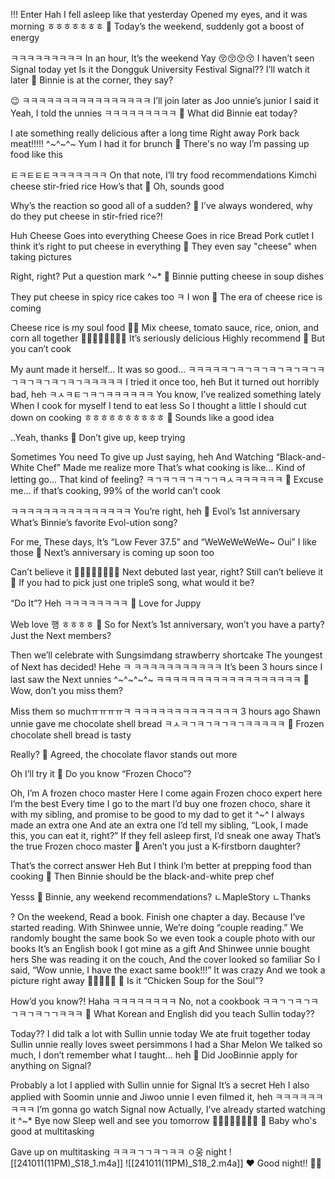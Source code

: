 !!!
Enter
Hah
I fell asleep like that yesterday
Opened my eyes, and it was morning
ㅎㅎㅎㅎㅎㅎㅎ
🫧 Today’s the weekend, suddenly got a boost of energy

ㅋㅋㅋㅋㅋㅋㅋㅋㅋ
In an hour,
It’s the weekend
Yay
😚😚😚😚
I haven’t seen Signal today yet
Is it the Dongguk University Festival Signal??
I’ll watch it later
🫧 Binnie is at the corner, they say?

😉
ㅋㅋㅋㅋㅋㅋㅋㅋㅋㅋㅋㅋㅋㅋㅋㅋ
I’ll join later as Joo unnie’s junior
I said it
Yeah, I told the unnies
ㅋㅋㅋㅋㅋㅋㅋㅋㅋ
🫧 What did Binnie eat today?

I ate something really delicious after a long time
Right away
Pork back meat!!!!!
^~^~^~
Yum
I had it for brunch
🫧 There's no way I’m passing up food like this

ㅌㅋㅌㅌㅌㅋㅋㅋㅋㅋㅋㅋ
On that note, I’ll try food recommendations
Kimchi cheese stir-fried rice
How’s that
🫧 Oh, sounds good

Why’s the reaction so good all of a sudden?
🫧 I’ve always wondered, why do they put cheese in stir-fried rice?!

Huh
Cheese
Goes into everything
Cheese
Goes in rice
Bread
Pork cutlet
I think it’s right to put cheese in everything
🫧 They even say "cheese" when taking pictures

Right, right?
Put a question mark
^~*
🫧 Binnie putting cheese in soup dishes

They put cheese in spicy rice cakes too
ㅋ
I won
🫧 The era of cheese rice is coming

Cheese rice is my soul food
🧀🤍
Mix cheese, tomato sauce, rice, onion, and corn all together
🥹🥹🥹🥹🥹😋😋😋
It’s seriously delicious
Highly recommend
🫧 But you can’t cook

My aunt made it herself…
It was so good…
ㅋㅋㅋㅋㅋㄱㅋㄱㅋㄱㅋㄱㅋㄱㅋㄱㅋㄱㅋㄱㅋㄱㅋㄱㅋㄱㅋㅋㅋㅋㅋ
I tried it once too, heh
But it turned out horribly bad, heh
ㅋㅅㅋㅌㄱㅋㄱㅋㅋㅋㅋㅋㅋ
You know, I’ve realized something lately
When I cook for myself
I tend to eat less
So I thought a little
I should cut down on cooking
ㅎㅎㅎㅎㅎㅎㅎㅎㅎㅎ
🫧 Sounds like a good idea

..Yeah, thanks
🫧 Don’t give up, keep trying

Sometimes
You need
To give up
Just saying, heh
And
Watching “Black-and-White Chef”
Made me realize more
That’s what cooking is like…
Kind of letting go…
That kind of feeling?
ㅋㄱㅋㄱㅋㄱㅋㄱㄱㅋㅅㅋㅋㅋㅋㅋㅋ
🫧 Excuse me… if that’s cooking, 99% of the world can’t cook

ㅋㅋㅋㅋㅋㅋㅋㅋㅋㅋㅋㅋㅋㅋㅋ
You’re right, heh
🫧 Evol’s 1st anniversary
What’s Binnie’s favorite Evol-ution song?

For me,
These days,
It’s “Low Fever 37.5” and
“WeWeWeWeWe~
Oui”
I like those
🫧 Next’s anniversary is coming up soon too

Can’t believe it
🥺🥺🥺🥺🥺🥺🥺🥺
Next debuted last year, right?
Still can’t believe it
🫧 If you had to pick just one tripleS song, what would it be?

“Do It”? Heh
ㅋㅋㅋㅋㅋㅋㅋㅋ
🫧 Love for Juppy

Web love 행 ㅎㅎㅎㅎ
🫧 So for Next’s 1st anniversary, won’t you have a party? Just the Next members?

Then we’ll celebrate with Sungsimdang strawberry shortcake
The youngest of Next has decided! Hehe
ㅋ
ㅋㅋㅋㅋㅋㅋㅋㅋㅋㅋㅋ
It’s been 3 hours since I last saw the Next unnies
^~^~^~^~
ㅋㅋㅋㅋㅋㅋㅋㅋㅋㅋㅋㅋㅋㅋㅋㅋㅋㅋ
🫧 Wow, don’t you miss them?

Miss them so muchㅠㅠㅠㅠㅋ
ㅋㅋㅋㅋㅋㅋㅋㅋㅋㅋㅋㅋㅋ
3 hours ago
Shawn unnie gave me chocolate shell bread
ㅋㅅㅋㄱㅋㄱㅋㄱㅋㄱㅋㅋㅋㅋㅋ
🫧 Frozen chocolate shell bread is tasty

Really?
🫧 Agreed, the chocolate flavor stands out more

Oh
I’ll try it
🫧 Do you know “Frozen Choco”?

Oh, I’m
A frozen choco master
Here I come again
Frozen choco expert here
I’m the best
Every time I go to the mart
I’d buy one frozen choco, share it with my sibling, and promise to be good to my dad to get it
^~^
I always made an extra one
And ate an extra one
I’d tell my sibling, “Look, I made this, you can eat it, right?”
If they fell asleep first, I’d sneak one away
That’s the true
Frozen choco master
🫧 Aren’t you just a K-firstborn daughter?

That’s the correct answer
Heh
But I think
I’m better at prepping food than cooking
🫧 Then Binnie should be the black-and-white prep chef

Yesss
🫧 Binnie, any weekend recommendations?
ㄴMapleStory
ㄴThanks

?
On the weekend,
Read a book.
Finish one chapter a day.
Because
I’ve started reading.
With Shinwee unnie,
We’re doing “couple reading.”
We randomly bought the same book
So we even took a couple photo with our books
It’s an English book
I got mine as a gift
And Shinwee unnie bought hers
She was reading it on the couch,
And the cover looked so familiar
So I said, “Wow unnie, I have the exact same book!!!”
It was crazy
And we took a picture right away
📸📸📸📸📸
🫧 Is it “Chicken Soup for the Soul”?

How’d you know?!
Haha
ㅋㅋㅋㅋㅋㅋㅋㅋ
No, not a cookbook
ㅋㅋㄱㄱㅋㄱㅋㄱㅋㄱㅋㄱㄱㅋㅋㅋ
🫧 What Korean and English did you teach Sullin today??

Today??
I did talk a lot with Sullin unnie today
We ate fruit together today
Sullin unnie really loves sweet persimmons
I had a Shar Melon
We talked so much, I don’t remember what I taught… heh
🫧 Did JooBinnie apply for anything on Signal?

Probably a lot
I applied with Sullin unnie for Signal
It’s a secret
Heh
I also applied with Soomin unnie and Jiwoo unnie
I even filmed it, heh
ㅋㅋㅋㅋㅋㅋㅋㅋㅋ
I’m gonna go watch Signal now
Actually, I’ve already started watching it
^~*
Bye now
Sleep well and see you tomorrow
🤍🤍🤍🤍🤍🤍🤍🤍
🫧 Baby who's good at multitasking

Gave up on multitasking
ㅋㅋㅋㄱㄱㅋㄱㅋㅋ
ㅇ웅 night
![[241011(11PM)_S18_1.m4a]]
![[241011(11PM)_S18_2.m4a]]
❤️
Good night!!
🫶🏻
